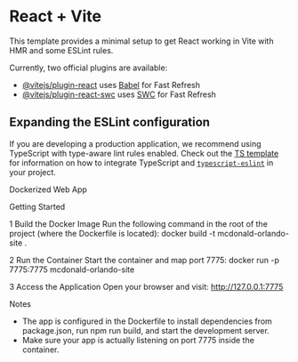 # React + Vite

This template provides a minimal setup to get React working in Vite with HMR and some ESLint rules.

Currently, two official plugins are available:

- [@vitejs/plugin-react](https://github.com/vitejs/vite-plugin-react/blob/main/packages/plugin-react) uses [Babel](https://babeljs.io/) for Fast Refresh
- [@vitejs/plugin-react-swc](https://github.com/vitejs/vite-plugin-react/blob/main/packages/plugin-react-swc) uses [SWC](https://swc.rs/) for Fast Refresh

## Expanding the ESLint configuration

If you are developing a production application, we recommend using TypeScript with type-aware lint rules enabled. Check out the [TS template](https://github.com/vitejs/vite/tree/main/packages/create-vite/template-react-ts) for information on how to integrate TypeScript and [`typescript-eslint`](https://typescript-eslint.io) in your project.

Dockerized Web App

Getting Started

1 Build the Docker Image
  Run the following command in the root of the project (where the Dockerfile is located):
  docker build -t mcdonald-orlando-site .

2 Run the Container
  Start the container and map port 7775:
  docker run -p 7775:7775 mcdonald-orlando-site

3 Access the Application
  Open your browser and visit:
  http://127.0.0.1:7775

Notes
- The app is configured in the Dockerfile to install dependencies from package.json, run npm run build, and start the development server.
- Make sure your app is actually listening on port 7775 inside the container.